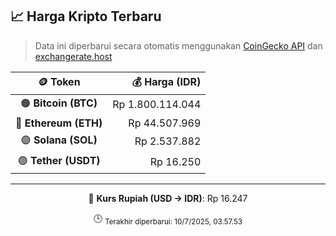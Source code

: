 

<!-- HARGA_KRIPTO -->
## 📈 Harga Kripto Terbaru

> Data ini diperbarui secara otomatis menggunakan [CoinGecko API](https://www.coingecko.com/) dan [exchangerate.host](https://exchangerate.host/)

<div align="center">

| 🪙 Token | 💰 Harga (IDR) |
|:------:|---------------:|
| 🟠 **Bitcoin (BTC)**   | Rp 1.800.114.044 |
| 🔵 **Ethereum (ETH)**  | Rp 44.507.969 |
| 🟣 **Solana (SOL)**    | Rp 2.537.882 |
| 🟢 **Tether (USDT)**   | Rp 16.250 |

---

💱 **Kurs Rupiah (USD → IDR)**: Rp 16.247

🕒 <sub>Terakhir diperbarui: 10/7/2025, 03.57.53</sub>

</div>
<!-- /HARGA_KRIPTO -->